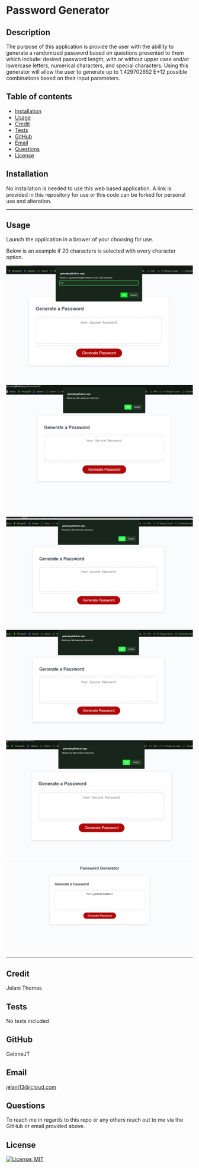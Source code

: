 # Password Generator

  ## Description
  The purpose of this application is provide the user with the abillity to generate a randomized password based on questions presented to them which include: desired password length, with or without upper case and/or lowercase letters, numerical characters, and special characters. Using this generator will allow the user to generate up to 1.429702652 E+12 possible combinations based on their input parameters.

  ## Table of contents
  - [Installation](#installation)
  - [Usage](#usage)
  - [Credit](#credit)
  - [Tests](#tests)
  - [GitHub](#github)
  - [Email](#email)
  - [Questions](#questions)
  - [License](#license)

  ## Installation

  No installation is needed to use this web based application. A link is provided in this repository for use or this code can be forked for personal use and alteration.

<hr>

  ## Usage
  Launch the application in a brower of your choosing for use.


 Below is an example if 20 characters is selected with every character option.

  ![PWGeneratorHome](img/PWGenOne.png)
  ![PWGeneratorOp1](img/PWGenTwo.png)
  ![PWGeneratorOp2](img/PWGenThree.png)
  ![PWGeneratorOp3](img/PWGenThree.png)
  ![PWGeneratorOp4](img/PWGenFour.png)
  ![PWGeneratorResults](img/PWGenRes.png)

  <hr>

  ## Credit
  Jelani Thomas

  ## Tests
  No tests included

  ## GitHub
  GeloneJT

  ## Email
  jelani13@icloud.com

  ## Questions
  To reach me in regards to this repo or any others reach out to me via the GitHub or email provided above.

  ## License
  [![License: MIT](https://img.shields.io/badge/License-MIT-yellow.svg)](https://opensource.org/licenses/MIT)
